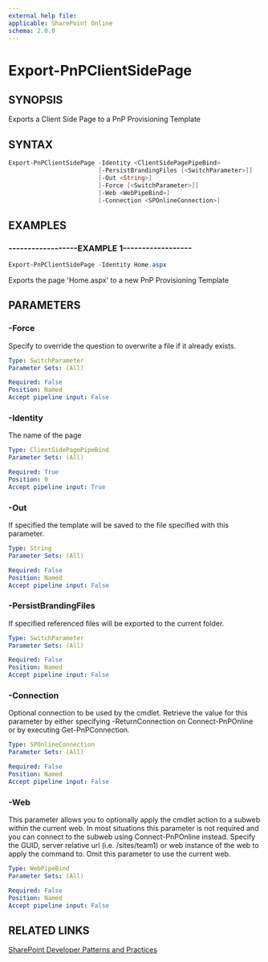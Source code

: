 ```yaml
---
external help file:
applicable: SharePoint Online
schema: 2.0.0
---
```

# Export-PnPClientSidePage

## SYNOPSIS
Exports a Client Side Page to a PnP Provisioning Template

## SYNTAX 

```powershell
Export-PnPClientSidePage -Identity <ClientSidePagePipeBind>
                         [-PersistBrandingFiles [<SwitchParameter>]]
                         [-Out <String>]
                         [-Force [<SwitchParameter>]]
                         [-Web <WebPipeBind>]
                         [-Connection <SPOnlineConnection>]
```

## EXAMPLES

### ------------------EXAMPLE 1------------------
```powershell
Export-PnPClientSidePage -Identity Home.aspx 
```

Exports the page 'Home.aspx' to a new PnP Provisioning Template

## PARAMETERS

### -Force
Specify to override the question to overwrite a file if it already exists.

```yaml
Type: SwitchParameter
Parameter Sets: (All)

Required: False
Position: Named
Accept pipeline input: False
```

### -Identity
The name of the page

```yaml
Type: ClientSidePagePipeBind
Parameter Sets: (All)

Required: True
Position: 0
Accept pipeline input: True
```

### -Out
If specified the template will be saved to the file specified with this parameter.

```yaml
Type: String
Parameter Sets: (All)

Required: False
Position: Named
Accept pipeline input: False
```

### -PersistBrandingFiles
If specified referenced files will be exported to the current folder.

```yaml
Type: SwitchParameter
Parameter Sets: (All)

Required: False
Position: Named
Accept pipeline input: False
```

### -Connection
Optional connection to be used by the cmdlet. Retrieve the value for this parameter by either specifying -ReturnConnection on Connect-PnPOnline or by executing Get-PnPConnection.

```yaml
Type: SPOnlineConnection
Parameter Sets: (All)

Required: False
Position: Named
Accept pipeline input: False
```

### -Web
This parameter allows you to optionally apply the cmdlet action to a subweb within the current web. In most situations this parameter is not required and you can connect to the subweb using Connect-PnPOnline instead. Specify the GUID, server relative url (i.e. /sites/team1) or web instance of the web to apply the command to. Omit this parameter to use the current web.

```yaml
Type: WebPipeBind
Parameter Sets: (All)

Required: False
Position: Named
Accept pipeline input: False
```

## RELATED LINKS

[SharePoint Developer Patterns and Practices](https://aka.ms/sppnp)